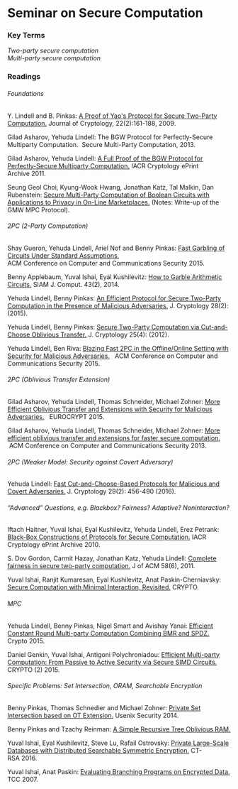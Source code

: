 Seminar on Secure Computation
======================================================================

### Key Terms
*Two-party secure computation*  
*Multi-party secure computation*

### Readings

###### Foundations

Y. Lindell and B. Pinkas:
[A Proof of Yao's Protocol for Secure Two-Party Computation.](http://link.springer.com/content/pdf/10.1007%2Fs00145-008-9036-8.pdf)
Journal of Cryptology, 22(2):161-188, 2009.

Gilad Asharov, Yehuda Lindell:
The BGW Protocol for Perfectly-Secure Multiparty Computation. 
Secure Multi-Party Computation, 2013.

Gilad Asharov, Yehuda Lindell:
[A Full Proof of the BGW Protocol for Perfectly-Secure Multiparty Computation.](http://u.cs.biu.ac.il/~lindell/PAPERS/bgw.pdf)
IACR Cryptology ePrint Archive 2011.

Seung Geol Choi, Kyung-Wook Hwang, Jonathan Katz, Tal Malkin, Dan Rubenstein:
[Secure Multi-Party Computation of Boolean Circuits with Applications to
Privacy in On-Line Marketplaces.](https://eprint.iacr.org/2011/257.pdf)
(Notes:  Write-up of the GMW MPC Protocol).

###### 2PC (2-Party Computation)

Shay Gueron, Yehuda Lindell, Ariel Nof and Benny Pinkas:
[Fast Garbling of Circuits Under Standard Assumptions.](https://eprint.iacr.org/2015/751.pdf)  
ACM Conference on Computer and Communications Security 2015.

Benny Applebaum, Yuval Ishai, Eyal Kushilevitz:
[How to Garble Arithmetic Circuits.](https://eprint.iacr.org/2012/255.pdf)
SIAM J. Comput. 43(2), 2014.

Yehuda Lindell, Benny Pinkas:
[An Efficient Protocol for Secure Two-Party Computation in the Presence of
Malicious Adversaries.](https://eprint.iacr.org/2008/049.pdf)
J. Cryptology 28(2):(2015).

Yehuda Lindell, Benny Pinkas:
[Secure Two-Party Computation via Cut-and-Choose Oblivious Transfer.](https://eprint.iacr.org/2010/284.pdf)
J. Cryptology 25(4): (2012).

Yehuda Lindell, Ben Riva:
[Blazing Fast 2PC in the Offline/Online Setting with Security for Malicious
Adversaries.](http://dl.acm.org/citation.cfm?id=2813666)  
ACM Conference on Computer and Communications Security 2015.

###### 2PC (Oblivious Transfer Extension)

Gilad Asharov, Yehuda Lindell, Thomas Schneider, Michael Zohner:
[More Efficient Oblivious Transfer and Extensions with Security for Malicious
Adversaries.](https://eprint.iacr.org/2015/061.pdf)  
EUROCRYPT 2015.

Gilad Asharov, Yehuda Lindell, Thomas Schneider, Michael Zohner:
[More efficient oblivious transfer and extensions for faster secure computation.](http://drona.csa.iisc.ernet.in/~arpita/StudyGroupOT15/ALSZ-CCS13.pdf)
 ACM Conference on Computer and Communications Security 2013.

###### 2PC (Weaker Model:  Security against Covert Adversary)

Yehuda Lindell:
[Fast Cut-and-Choose-Based Protocols for Malicious and Covert Adversaries.](https://eprint.iacr.org/2013/079.pdf)
J. Cryptology 29(2): 456-490 (2016).

###### “Advanced” Questions, e.g.  Blackbox?  Fairness?  Adaptive?  Noninteraction?

Iftach Haitner, Yuval Ishai, Eyal Kushilevitz, Yehuda Lindell, Erez Petrank:
[Black-Box Constructions of Protocols for Secure Computation.](http://www.cs.tau.ac.il/~iftachh/papers/BlackBoxMPC/black-box-mpc.pdf)
IACR Cryptology ePrint Archive 2010.

S. Dov Gordon, Carmit Hazay, Jonathan Katz, Yehuda Lindell:
[Complete fairness in secure two-party computation.](https://www.cs.umd.edu/~jkatz/papers/fair2party.pdf)
J of ACM 58(6), 2011.

Yuval Ishai, Ranjit Kumaresan, Eyal Kushilevitz, Anat Paskin-Cherniavsky:
[Secure Computation with Minimal Interaction, Revisited.](http://people.csail.mit.edu/ranjit/papers/2round.pdf)
CRYPTO.

###### MPC
Yehuda Lindell, Benny Pinkas, Nigel Smart and Avishay Yanai:
[Efficient Constant Round Multi-party Computation Combining BMR and SPDZ.]()
Crypto 2015.

Daniel Genkin, Yuval Ishai, Antigoni Polychroniadou:
[Efficient Multi-party Computation: From Passive to Active Security via Secure
SIMD Circuits.]()
CRYPTO (2) 2015.

###### Specific Problems:  Set Intersection, ORAM,  Searchable Encryption

Benny Pinkas, Thomas Schnedier and Michael Zohner:
[Private Set Intersection based on OT Extension.]()
Usenix Security 2014. 

Benny Pinkas and Tzachy Reinman:
[A Simple Recursive Tree Oblivious RAM.]()

Yuval Ishai, Eyal Kushilevitz, Steve Lu, Rafail Ostrovsky:
[Private Large-Scale Databases with Distributed Searchable Symmetric
Encryption.]()
CT-RSA 2016.

Yuval Ishai, Anat Paskin:
[Evaluating Branching Programs on Encrypted Data.]()
TCC 2007.
